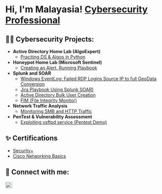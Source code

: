 <h1>Hi, I'm Malayasia!  <a href="https://www.linkedin.com/in/malayasia-bacon/">Cybersecurity Professional</a>
<h2>👨‍💻 Cybersecurity Projects:</h2>

- <b>Active Directory Home Lab (AlgoExpert)</b>
  - [Praciting DS & Algos in Python]()
- <b>Honeypot Home Lab (Microsoft Sentinel)</b>
  - [Creating an Alert, Running Playbook](https://github.com/MalayasiaB/Honeypot-using-Microsoft-Sentinel-/blob/main/README.md)
- <b>Splunk and SOAR</b>
  - [Windows EventLog: Failed RDP Logins Source IP to full GeoData Conversion]()
  - [Jira Playbook Using Splunk SOAR)](https://github.com/MalayasiaB/Splunk-Soar-Playbook)
  - [Active Directory Bulk User Creation]()
  - [FIM (File Integrity Monitor)]()
- <b>Network Traffic Analysis</b>
  - [Monitoring SMB and HTTP Traffic](https://malayasiab.carrd.co)
- <b>PenTest & Vulnerability Assessment</b>
  - [Exploiting vsftpd service (Pentest Demo)](https://malayasiam.carrd.co)

<h2>✨ Certifications</h2>

- [Security+](https://www.credly.com/badges/c8ec5a6e-d94e-4164-805b-b2c2c0c8bd73/public_url)
- [Cisco Networking Basics](https://www.credly.com/badges/b2916fc1-952b-40b0-b581-60cc7e65529b)

<h2> 🤳 Connect with me:</h2>

[<img align="left" alt="JoshMadakor | LinkedIn" width="22px" src="https://cdn.jsdelivr.net/npm/simple-icons@v3/icons/linkedin.svg" />][linkedin]


[linkedin]: https://linkedin.com/in/malayasia-bacon

<!--
**Malayasiab/Malayasiab** is a ✨ _special_ ✨ repository because its `README.md` (this file) appears on your GitHub profile.

Here are some ideas to get you started:

- 🔭 I’m currently working on ...
- 🌱 I’m currently learning ...
- 👯 I’m looking to collaborate on ...
- 🤔 I’m looking for help with ...
- 💬 Ask me about ...
- 📫 How to reach me: ...
- 😄 Pronouns: ...
- ⚡ Fun fact: ...
-->
